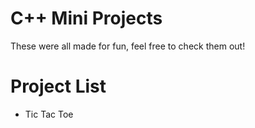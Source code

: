# C++ Mini Projects
These were all made for fun, feel free to check them out!

# Project List
- Tic Tac Toe
